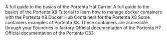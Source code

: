 <EssentialsColumn title="First Steps">
    <EssentialElement title="Portenta Hat Carrier User Manual" type="getting-started" link="/tutorials/portenta-hat-carrier/user-manual">
        A full guide to the basics of the Portenta Hat Carrier
    </EssentialElement>
    <EssentialElement title="Portenta X8 User Manual" type="getting-started" link="/tutorials/portenta-x8/user-manual">
        A full guide to the basics of the Portenta X8
    </EssentialElement>
    <EssentialElement link="https://docs.arduino.cc/tutorials/portenta-x8/docker-container" title="Containers management" type="tutorial">
        Tutorial to learn how to manage docker containers with the Portenta X8
    </EssentialElement>
</EssentialsColumn>

<EssentialsColumn title="Suggested Repositories">
    <EssentialElement link="https://hub.docker.com/u/arduino" title="Portenta X8 Docker Hub Containers" type="article">
        Docker Hub Containers for the Portenta X8
    </EssentialElement>
    <EssentialElement link="https://github.com/arduino/portenta-containers" title="Portenta X8 containers" type="article">
        Some containers examples of Portenta X8. These containers are accessible through your Foundries.io factory
    </EssentialElement>
</EssentialsColumn>

<EssentialsColumn title="Portenta H7 & C33">
    <EssentialElement title="Portenta H7 Documentation" type="getting-started" link="/hardware/portenta-h7">
        Official documentation of the Portenta H7
    </EssentialElement>
    <EssentialElement title="Portenta C33 Documentation" type="getting-started" link="/hardware/portenta-c33">
        Official documentation of the Portenta C33
    </EssentialElement>
</EssentialsColumn>

